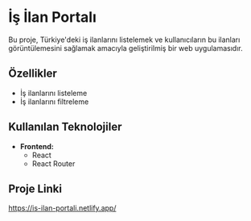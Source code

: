 # İş İlan Portalı

Bu proje, Türkiye'deki iş ilanlarını listelemek ve kullanıcıların bu ilanları görüntülemesini sağlamak amacıyla geliştirilmiş bir web uygulamasıdır.

## Özellikler

- İş ilanlarını listeleme
- İş ilanlarını filtreleme

## Kullanılan Teknolojiler

- **Frontend:**
  - React
  - React Router
 
## Proje Linki

https://is-ilan-portali.netlify.app/

